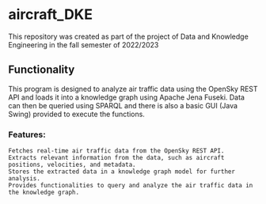 # aircraft_DKE
This repository was created as part of the project of Data and Knowledge Engineering in the fall semester of 2022/2023

## Functionality
This program is designed to analyze air traffic data using the OpenSky REST API and loads it into a knowledge graph using Apache Jena Fuseki.
Data can then be queried using SPARQL and there is also a basic GUI (Java Swing) provided to execute the functions.

### Features:
    Fetches real-time air traffic data from the OpenSky REST API.
    Extracts relevant information from the data, such as aircraft positions, velocities, and metadata.
    Stores the extracted data in a knowledge graph model for further analysis.
    Provides functionalities to query and analyze the air traffic data in the knowledge graph.
